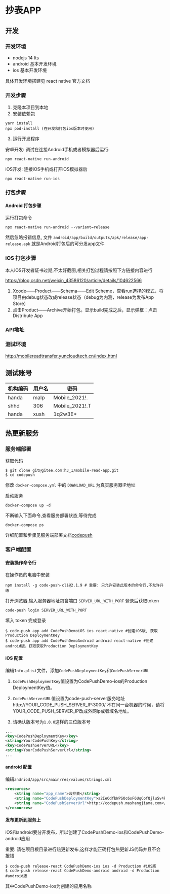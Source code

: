 # 抄表APP

## 开发

### 开发环境

- nodejs 14 lts
- android 基本开发环境
- ios 基本开发环境

具体开发环境搭建见 react native 官方文档

### 开发步骤

1. 克隆本项目到本地
2. 安装依赖包

```console
yarn install
npx pod-install (在开发和打包ios版本时使用)
```

3. 运行开发程序

安卓开发: 调试在连接Android手机或者模拟器后运行:
```console
npx react-native run-android
```
iOS开发: 连接iOS手机或打开iOS模拟器后

```console
npx react-native run-ios
```

### 打包步骤

#### Android 打包步骤

运行打包命令

```console
npx react-native run-android --variant=release
```
然后忽略报错信息, 文件 `android/app/build/outputs/apk/release/app-release.apk` 就是Android打包后的可分发app文件

### iOS 打包步骤

本人iOS开发者证书过期,不太好截图,相关打包过程请按照下方链接内容进行

https://blog.csdn.net/weixin_43586120/article/details/104622566

1. Xcode——Product——Schema——Edit Scheme，查看run选择的模式，将项目由debug状态改成release状态（debug为内测，release为发布App Store）
2. 点击Product——Archive开始打包。显示build完成之后，显示弹框：点击Distribute App

### API地址

### 测试环境

http://mobilereadtransfer.yuncloudtech.cn/index.html

## 测试账号

| 机构编码 | 用户名 | 密码           |
| -------- | ------ | -------------- |
| handa    | malp   | Mobile_2021!.  |
| shhd     | 306    | Mobile_2021!.T |
| handa    | xush   | 1q2w3E*        |

## 热更新服务

### 服务端部署

获取代码

```shell
$ git clone git@gitee.com:h3_1/mobile-read-app.git
$ cd codepush
```

修改 `docker-compose.yml` 中的 `DOWNLOAD_URL` 为真实服务器IP地址

启动服务
```console
docker-compose up -d
```

不断输入下面命令,查看服务部署状态,等待完成
```console
docker-compose ps 
```

详细配置和步骤见服务端部署文档[codepush](codepush/README.md)

### 客户端配置

#### 安装操作命令行

在操作员的电脑中安装

```console
npm install -g code-push-cli@2.1.9 # 重要: 只允许安装此版本的命令行,不允许升级
```
打开浏览器,输入服务器地址包含端口 `SERVER_URL_WITH_PORT`
登录后获取token
```console
code-push login SERVER_URL_WITH_PORT
```
填入 token 完成登录

```console
$ code-push app add CodePushDemoiOS ios react-native #创建iOS版, 获取Production DeploymentKey
$ code-push app add CodePushDemoAndroid android react-native #创建android版，获取获取Production DeploymentKey
```

#### iOS 配置

编辑`Info.plist`文件，添加`CodePushDeploymentKey`和`CodePushServerURL`

1. `CodePushDeploymentKey`值设置为CodePushDemo-ios的Production DeploymentKey值。

2. `CodePushServerURL`值设置为code-push-server服务地址 http://YOUR_CODE_PUSH_SERVER_IP:3000/ 不在同一台机器的时候，请将YOUR_CODE_PUSH_SERVER_IP改成外网ip或者域名地址。

3. 请确认版本号为`1.0.0`这样的三位版本号

```xml
...
<key>CodePushDeploymentKey</key>
<string>YourCodePushKey</string>
<key>CodePushServerURL</key>
<string>YourCodePushServerUrl</string>
...
```

#### android 配置

编辑`andriod/app/src/main/res/values/strings.xml`

```xml
<resources>
    <string name="app_name">云抄表</string>
    <string name="CodePushDeploymentKey">a2IeOdfbWPSOc6sF6UqCofQjluSv4ksvOXqog</string>
    <string name="CodePushServerUrl">http://codepush.mashangjiama.com</string>
</resources>
```

#### 发布更新到服务上

iOS和android要分开发布，所以创建了CodePushDemo-ios和CodePushDemo-android应用

重要: 请在项目根目录进行热更新发布,这样才能正确打包热更新JS代码并且不会报错

```console
$ code-push release-react CodePushDemo-ios ios -d Production #iOS版
$ code-push release-react CodePushDemo-android android -d Production #android版
```

其中CodePushDemo-ios为创建的应用名称